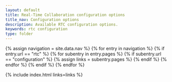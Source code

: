 ```yaml
---
layout: default
title: Real-Time Collaboration configuration options
title_nav: Configuration options
description: Available RTC configuration options.
keywords: rtc configuration
type: folder
---
```

{% assign navigation = site.data.nav %}
{% for entry in navigation %}
  {% if entry.url == "rtc" %}
    {% for subentry in entry.pages %}
      {% if subentry.url == "configuration" %}
        {% assign links = subentry.pages %}
      {% endif %}
    {% endfor %}
  {% endif %}
{% endfor %}

{% include index.html links=links %}
